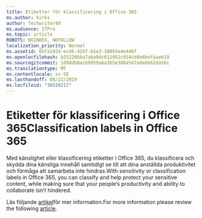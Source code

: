 ```yaml
---
title: Etiketter för klassificering i Office 365
ms.author: kirks
author: Techwriter40
ms.audience: ITPro
ms.topic: article
ROBOTS: NOINDEX, NOFOLLOW
localization_priority: Normal
ms.assetid: 6bfa1924-ec45-42b7-b1e3-10093e4e446f
ms.openlocfilehash: b25220bba7aba8dc612952c934cb8e6befaae619
ms.sourcegitcommit: 1d98db8acb9959aba3b5e308a567ade6b62da56c
ms.translationtype: MT
ms.contentlocale: sv-SE
ms.lasthandoff: 08/22/2019
ms.locfileid: "36520217"
---
```

# <a name="classification-labels-in-office-365"></a><span data-ttu-id="d8837-102">Etiketter för klassificering i Office 365</span><span class="sxs-lookup"><span data-stu-id="d8837-102">Classification labels in Office 365</span></span>

<span data-ttu-id="d8837-103">Med känslighet eller klassificering etiketter i Office 365, du klassificera och skydda dina känsliga innehåll samtidigt se till att dina anställda produktivitet och förmåga att samarbeta inte hindras.</span><span class="sxs-lookup"><span data-stu-id="d8837-103">With sensitivity or classification labels in Office 365, you can classify and help protect your sensitive content, while making sure that your people’s productivity and ability to collaborate isn’t hindered.</span></span>

<span data-ttu-id="d8837-104">Läs följande [artikel](https://docs.microsoft.com/office365/securitycompliance/sensitivity-labels)för mer information.</span><span class="sxs-lookup"><span data-stu-id="d8837-104">For more information please review the following [article](https://docs.microsoft.com/office365/securitycompliance/sensitivity-labels).</span></span>
